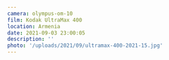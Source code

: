 ```yaml
---
camera: olympus-om-10
film: Kodak UltraMax 400
location: Armenia
date: 2021-09-03 23:00:05
description: ''
photo: '/uploads/2021/09/ultramax-400-2021-15.jpg'
---
```

